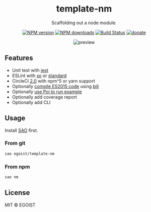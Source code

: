 <h1 align="center">template-nm</h1>

<p align="center">
  Scaffolding out a node module.
</p>

<p align="center">
<a href="https://npmjs.com/package/template-nm"><img src="https://img.shields.io/npm/v/template-nm.svg?style=flat" alt="NPM version"></a> <a href="https://npmjs.com/package/template-nm"><img src="https://img.shields.io/npm/dm/template-nm.svg?style=flat" alt="NPM downloads"></a> <a href="https://circleci.com/gh/egoist/template-nm"><img src="https://img.shields.io/circleci/project/egoist/template-nm/master.svg?style=flat" alt="Build Status"></a> <a href="https://github.com/egoist/donate"><img src="https://img.shields.io/badge/$-donate-ff69b4.svg?maxAge=2592000&amp;style=flat" alt="donate"></a>
</p>

<p align="center">
  <img src="https://user-images.githubusercontent.com/8784712/28497936-b0c65a1a-6fc5-11e7-8d9d-75d2c297b6d5.png" alt="preview">
</p>

## Features

- Unit test with [jest](https://facebook.github.io/jest/)
- ESLint with [xo](https://github.com/sindresorhus/xo) or [standard](https://github.com/feross/standard)
- CircleCI [2.0](https://circleci.com/docs/2.0/) with npm^5 or yarn support
- Optionally [compile ES2015 code](./docs/compile-es2015.md) using [bili](https://github.com/unipahq/bili)
- Optionally [use Poi to run example](./docs/poi.md)
- Optionally add coverage report
- Optionally add CLI

## Usage

Install [SAO](https://github.com/egoist/sao) first.

### From git

```bash
sao egoist/template-nm
```

### From npm

```bash 
sao nm
```

## License

MIT &copy; EGOIST

